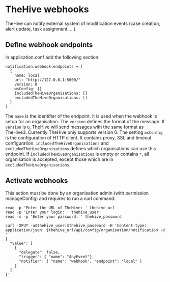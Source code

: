 # TheHive webhooks

TheHive can notify external system of modification events (case creation, alert update, task assignment, ...).

## Define webhook endpoints
In application.conf add the following section:
```
notification.webhook.endpoints = [
  {
    name: local
    url: "http://127.0.0.1:5000/"
    version: 0
    wsConfig: {}
    includedTheHiveOrganisations: []
    excludedTheHiveOrganisations: []
  }
]
```

The `name` is the identifier of the endpoint. It is used when the webhook is setup for an organisation.
The `version` defines the format of the message. If `version` is `0`, TheHive will send messages with the same format as TheHive3. Currently TheHive only supports version 0.
The setting `wsConfig` is the configuration of HTTP client. It contains proxy, SSL and timeout configuration.
`includedTheHiveOrganisations` and `excludedTheHiveOrganisations` defines which organisations can use this endpoint. If `includedTheHiveOrganisations` is empty or contains `*`, all organisation is accepted, except those which are in `excludedTheHiveOrganisations`.

## Activate webhooks
This action must be done by an organisation admin (with permission manageConfig) and requires to run a curl command:
```
read -p 'Enter the URL of TheHive: ' thehive_url
read -p 'Enter your login: ' thehive_user
read -s -p 'Enter your password: ' thehive_password

curl -XPUT -u$thehive_user:$thehive_password -H 'Content-type: application/json' $thehive_url/api/config/organisation/notification -d '
{
  "value": [
    {
      "delegate": false,
      "trigger": { "name": "AnyEvent"},
      "notifier": { "name": "webhook", "endpoint": "local" }
    }
  ]
}'
```
